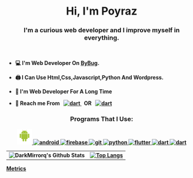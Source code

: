 <h1 align="center"><b>Hi, I'm Poyraz<b></h1>
<h3 align="center"><b>I'm a curious web developer and I improve myself in everything.<b></h3>

&nbsp;

- 💻 I'm Web Developer On [ByBug](https://bybug.net).

- 🖨 I Can Use  Html,Css,Javascript,Python And Wordpress.

- 💾 I'm Web Developer For A Long Time

- 💬 Reach me From &nbsp; [<a href="https://t.me/poyrazyldrm" target="_blank"> <img src="https://www.vectorlogo.zone/logos/telegram/telegram-tile.svg" alt="dart" width="30" height="30"/> </a>](https://t.me/poyrazyldrm) &nbsp; **OR** &nbsp; [<a href="mailto:huseyinpoyrazyildirim@gmail.com" target="_blank"> <img src="https://www.vectorlogo.zone/logos/gmail/gmail-icon.svg" alt="dart" width="30" height="30"/> </a>](mailto:huseyinpoyrazyildirim@gmail.com)





<h3 align="center">Programs That I Use:</h3>
<p align="center"> <a href="https://developer.android.com" target="_blank"> <img src="https://raw.githubusercontent.com/devicons/devicon/master/icons/android/android-original-wordmark.svg" alt="android" width="40" height="40"/> </a> <a href="https://code.visualstudio.com/" target="_blank"> <img src="https://www.vectorlogo.zone/logos/visualstudio_code/visualstudio_code-icon.svg" alt="android" width="40" height="40"/> </a> <a href="https://firebase.google.com/" target="_blank"><img src="https://www.vectorlogo.zone/logos/firebase/firebase-icon.svg" alt="firebase" width="40" height="40"/> </a> <a href="https://postman.com/" target="_blank"> <img src="https://www.vectorlogo.zone/logos/getpostman/getpostman-icon.svg" alt="git" width="40" height="40"/> </a>  <a href="https://www.python.org/" target="_blank"> <img src="https://www.vectorlogo.zone/logos/python/python-icon.svg" alt="python" width="40" height="40"/> </a> <a href="https://www.w3schools.com/html/" target="_blank"> <img src="https://www.vectorlogo.zone/logos/w3_html5/w3_html5-icon.svg" alt="flutter" width="40" height="40"/> </a> 
<a href="https://www.css.org/" target="_blank"> <img src="https://www.vectorlogo.zone/logos/w3_css/w3_css-icon.svg" alt="dart" width="40" height="40"/> </a><a href="https://wordpress.com/tr/" target="_blank"> <img src="https://www.vectorlogo.zone/logos/wordpress/wordpress-icon.svg" alt="dart" width="40" height="40"/> </a></p>


|                                                                                                                                        |                                                                                                                           |
| -------------------------------------------------------------------------------------------------------------------------------------- | ------------------------------------------------------------------------------------------------------------------------- |
| ![DarkMirrorq's Github Stats](https://github-readme-stats.vercel.app/api?username=DarkMirrorq&show_icons=true&theme=dark&count_private=true) | [![Top Langs](https://github-readme-stats.vercel.app/api/top-langs/?username=DarkMirrorq&layout=compact)](https://github.com/anuraghazra/github-readme-stats) |

  
[Metrics](https://metrics.lecoq.io/DarkMirrorq?template=classic&followup=1&isocalendar=1&isocalendar.duration=half-year&config.timezone=Europe%2FMadrid&config.animated=true)
  
  

